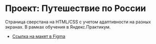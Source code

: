 # Проект: Путешествие по России

Страница сверстана на HTML/CSS c учетом адаптивности на разных экранах.
В рамках обучения в Яндекс.Практикум.

* [Ссылка на макет в Figma](https://www.figma.com/file/5S2WSbEFL6awjVWJ0NWL8Q/Sprint-3_-Russia-_-desktop-mobile?node-id=28503%3A0)
